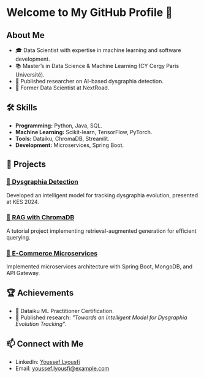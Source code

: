 # Welcome to My GitHub Profile 👋

## About Me
- 🎓 Data Scientist with expertise in machine learning and software development.
- 📚 Master’s in Data Science & Machine Learning (CY Cergy Paris Université).
- 🔬 Published researcher on AI-based dysgraphia detection.
- 💼 Former Data Scientist at NextRoad.

## 🛠️ Skills
- **Programming:** Python, Java, SQL.
- **Machine Learning:** Scikit-learn, TensorFlow, PyTorch.
- **Tools:** Dataiku, ChromaDB, Streamlit.
- **Development:** Microservices, Spring Boot.

## 🚀 Projects
### [🔗 Dysgraphia Detection](https://link-to-your-research)
Developed an intelligent model for tracking dysgraphia evolution, presented at KES 2024.

### [🔗 RAG with ChromaDB](https://github.com/YoussefLyousfi/RAG-Tutorial)
A tutorial project implementing retrieval-augmented generation for efficient querying.

### [🔗 E-Commerce Microservices](https://link-to-project)
Implemented microservices architecture with Spring Boot, MongoDB, and API Gateway.

## 🏆 Achievements
- 📜 Dataiku ML Practitioner Certification.
- 📰 Published research: *"Towards an Intelligent Model for Dysgraphia Evolution Tracking"*.

## 📫 Connect with Me
- LinkedIn: [Youssef Lyousfi](https://www.linkedin.com/in/youssef-lyousfi)
- Email: youssef.lyousfi@example.com
